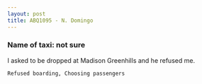 ```yaml
---
layout: post
title: ABQ1095 - N. Domingo
---
```


### Name of taxi: not sure

I asked to be dropped at Madison Greenhills and he refused me. 

```Refused boarding, Choosing passengers```
